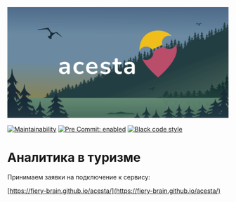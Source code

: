 ![acesta Analytics for Experts in Tourirm](frontend/static/og/og_acesta.png)


[![Maintainability](https://api.codeclimate.com/v1/badges/626c2f88b91f08127430/maintainability)](https://codeclimate.com/github/Fiery-brain/acesta/maintainability)
[![Pre Commit: enabled](https://img.shields.io/badge/pre--commit-enabled-brightgreen?logo=pre-commit&logoColor=white)](https://github.com/pre-commit/pre-commit)
[![Black code style](https://img.shields.io/badge/code%20style-black-000000.svg)](https://github.com/ambv/black)

# Аналитика в туризме

Принимаем заявки на подключение к сервису:

[https://fiery-brain.github.io/acesta/](https://fiery-brain.github.io/acesta/)
